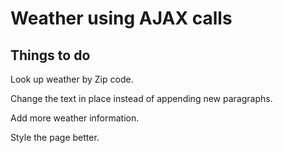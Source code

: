 <h1>Weather using AJAX calls</h1>

<h2>Things to do</h2>

Look up weather by Zip code.

Change the text in place instead of appending new paragraphs.

Add more weather information.

Style the page better.
